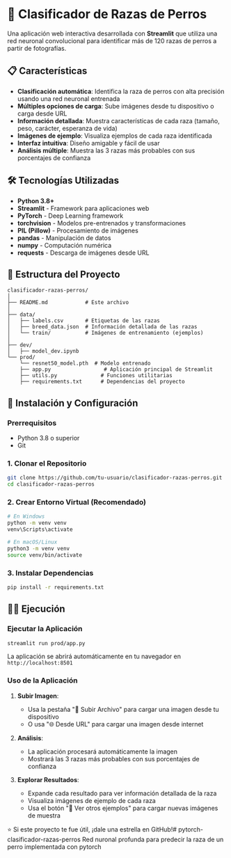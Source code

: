 # 🐶 Clasificador de Razas de Perros

Una aplicación web interactiva desarrollada con **Streamlit** que utiliza una red neuronal convolucional para identificar más de 120 razas de perros a partir de fotografías.

## 📋 Características

- **Clasificación automática**: Identifica la raza de perros con alta precisión usando una red neuronal entrenada
- **Múltiples opciones de carga**: Sube imágenes desde tu dispositivo o carga desde URL
- **Información detallada**: Muestra características de cada raza (tamaño, peso, carácter, esperanza de vida)
- **Imágenes de ejemplo**: Visualiza ejemplos de cada raza identificada
- **Interfaz intuitiva**: Diseño amigable y fácil de usar
- **Análisis múltiple**: Muestra las 3 razas más probables con sus porcentajes de confianza

## 🛠️ Tecnologías Utilizadas

- **Python 3.8+**
- **Streamlit** - Framework para aplicaciones web
- **PyTorch** - Deep Learning framework
- **torchvision** - Modelos pre-entrenados y transformaciones
- **PIL (Pillow)** - Procesamiento de imágenes
- **pandas** - Manipulación de datos
- **numpy** - Computación numérica
- **requests** - Descarga de imágenes desde URL

## 📁 Estructura del Proyecto

```
clasificador-razas-perros/
│
├── README.md            # Este archivo
│
├── data/
│   ├── labels.csv       # Etiquetas de las razas
│   ├── breed_data.json  # Información detallada de las razas
│   └── train/           # Imágenes de entrenamiento (ejemplos)
│
├── dev/
│   ├── model_dev.ipynb   
└── prod/
    └── resnet50_model.pth  # Modelo entrenado
    ├── app.py                 # Aplicación principal de Streamlit
    ├── utils.py              # Funciones utilitarias
    ├── requirements.txt      # Dependencias del proyecto
```

## 🚀 Instalación y Configuración

### Prerrequisitos

- Python 3.8 o superior
- Git

### 1. Clonar el Repositorio

```bash
git clone https://github.com/tu-usuario/clasificador-razas-perros.git
cd clasificador-razas-perros
```

### 2. Crear Entorno Virtual (Recomendado)

```bash
# En Windows
python -m venv venv
venv\Scripts\activate

# En macOS/Linux
python3 -m venv venv
source venv/bin/activate
```

### 3. Instalar Dependencias

```bash
pip install -r requirements.txt
```

## 🏃‍♂️ Ejecución

### Ejecutar la Aplicación

```bash
streamlit run prod/app.py
```

La aplicación se abrirá automáticamente en tu navegador en `http://localhost:8501`

### Uso de la Aplicación

1. **Subir Imagen**: 
   - Usa la pestaña "📁 Subir Archivo" para cargar una imagen desde tu dispositivo
   - O usa "🌐 Desde URL" para cargar una imagen desde internet

2. **Análisis**: 
   - La aplicación procesará automáticamente la imagen
   - Mostrará las 3 razas más probables con sus porcentajes de confianza

3. **Explorar Resultados**:
   - Expande cada resultado para ver información detallada de la raza
   - Visualiza imágenes de ejemplo de cada raza
   - Usa el botón "🔄 Ver otros ejemplos" para cargar nuevas imágenes de muestra


⭐ Si este proyecto te fue útil, ¡dale una estrella en GitHub!# pytorch-clasificador-razas-perros
Red nuronal profunda para predecir la raza de un perro implementada con pytorch
